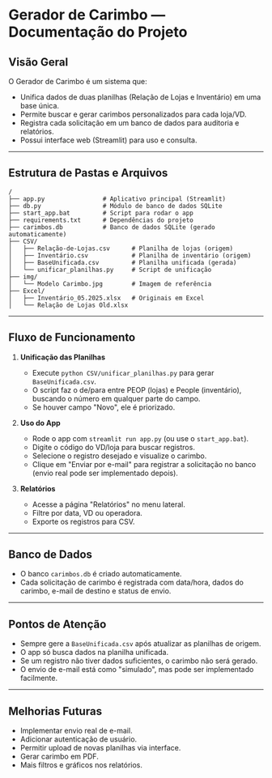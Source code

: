 # Gerador de Carimbo — Documentação do Projeto

## Visão Geral

O Gerador de Carimbo é um sistema que:
- Unifica dados de duas planilhas (Relação de Lojas e Inventário) em uma base única.
- Permite buscar e gerar carimbos personalizados para cada loja/VD.
- Registra cada solicitação em um banco de dados para auditoria e relatórios.
- Possui interface web (Streamlit) para uso e consulta.

---

## Estrutura de Pastas e Arquivos

```
/
├── app.py                # Aplicativo principal (Streamlit)
├── db.py                 # Módulo de banco de dados SQLite
├── start_app.bat         # Script para rodar o app
├── requirements.txt      # Dependências do projeto
├── carimbos.db           # Banco de dados SQLite (gerado automaticamente)
├── CSV/
│   ├── Relação-de-Lojas.csv      # Planilha de lojas (origem)
│   ├── Inventário.csv            # Planilha de inventário (origem)
│   ├── BaseUnificada.csv         # Planilha unificada (gerada)
│   └── unificar_planilhas.py     # Script de unificação
├── img/
│   └── Modelo Carimbo.jpg        # Imagem de referência
├── Excel/
│   ├── Inventário_05.2025.xlsx   # Originais em Excel
│   └── Relação de Lojas Old.xlsx
```

---

## Fluxo de Funcionamento

1. **Unificação das Planilhas**
   - Execute `python CSV/unificar_planilhas.py` para gerar `BaseUnificada.csv`.
   - O script faz o de/para entre PEOP (lojas) e People (inventário), buscando o número em qualquer parte do campo.
   - Se houver campo "Novo", ele é priorizado.

2. **Uso do App**
   - Rode o app com `streamlit run app.py` (ou use o `start_app.bat`).
   - Digite o código do VD/loja para buscar registros.
   - Selecione o registro desejado e visualize o carimbo.
   - Clique em "Enviar por e-mail" para registrar a solicitação no banco (envio real pode ser implementado depois).

3. **Relatórios**
   - Acesse a página "Relatórios" no menu lateral.
   - Filtre por data, VD ou operadora.
   - Exporte os registros para CSV.

---

## Banco de Dados

- O banco `carimbos.db` é criado automaticamente.
- Cada solicitação de carimbo é registrada com data/hora, dados do carimbo, e-mail de destino e status de envio.

---

## Pontos de Atenção

- Sempre gere a `BaseUnificada.csv` após atualizar as planilhas de origem.
- O app só busca dados na planilha unificada.
- Se um registro não tiver dados suficientes, o carimbo não será gerado.
- O envio de e-mail está como "simulado", mas pode ser implementado facilmente.

---

## Melhorias Futuras

- Implementar envio real de e-mail.
- Adicionar autenticação de usuário.
- Permitir upload de novas planilhas via interface.
- Gerar carimbo em PDF.
- Mais filtros e gráficos nos relatórios. 